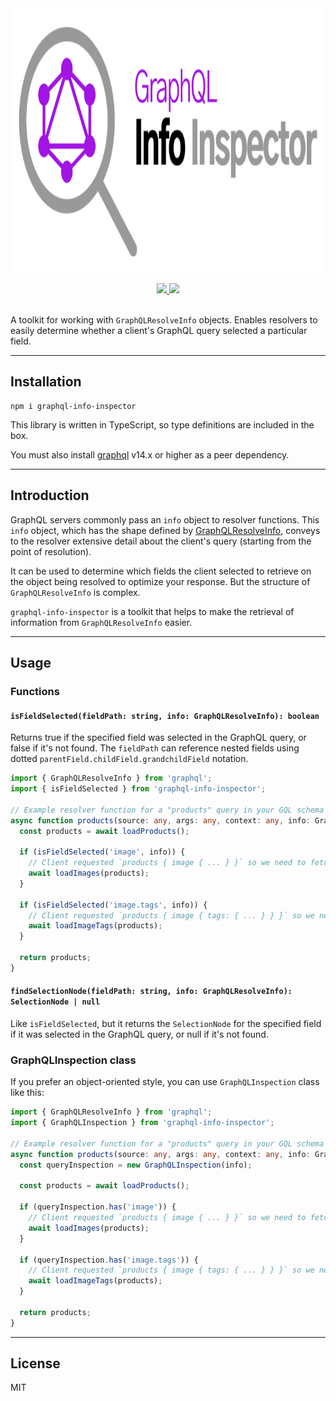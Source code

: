 <div align="center">
  <img src="https://github.com/equalogic/graphql-info-inspector/raw/master/resources/logo@720w.png" width="720" height="420">
  <br>
  <br>
  <a href="https://npmjs.com/package/graphql-info-inspector">
    <img src="https://img.shields.io/npm/v/graphql-info-inspector">
  </a>
  <a href="https://npmjs.com/package/graphql-info-inspector">
    <img src="https://img.shields.io/npm/dy/graphql-info-inspector">
  </a>
  <br>
  <br>
</div>

A toolkit for working with `GraphQLResolveInfo` objects. Enables resolvers to easily determine whether a client's
GraphQL query selected a particular field.

---

## Installation

```
npm i graphql-info-inspector
```

This library is written in TypeScript, so type definitions are included in the box.

You must also install [graphql](https://www.npmjs.com/package/graphql) v14.x or higher as a peer dependency.

---

## Introduction

GraphQL servers commonly pass an `info` object to resolver functions. This `info` object, which has the shape defined by
[GraphQLResolveInfo](https://graphql.org/graphql-js/type/#graphqlobjecttype:~:text=type-,GraphQLResolveInfo,-%3D%20%7B),
conveys to the resolver extensive detail about the client's query (starting from the point of resolution).

It can be used to determine which fields the client selected to retrieve on the object being resolved to optimize your
response. But the structure of `GraphQLResolveInfo` is complex.

`graphql-info-inspector` is a toolkit that helps to make the retrieval of information from `GraphQLResolveInfo` easier.

---

## Usage

### Functions

#### `isFieldSelected(fieldPath: string, info: GraphQLResolveInfo): boolean`

Returns true if the specified field was selected in the GraphQL query, or false if it's not found.
The `fieldPath` can reference nested fields using dotted `parentField.childField.grandchildField` notation.

```ts
import { GraphQLResolveInfo } from 'graphql';
import { isFieldSelected } from 'graphql-info-inspector';

// Example resolver function for a "products" query in your GQL schema
async function products(source: any, args: any, context: any, info: GraphQLResolveInfo): Promise<Product[]> {
  const products = await loadProducts();

  if (isFieldSelected('image', info)) {
    // Client requested `products { image { ... } }` so we need to fetch that data somehow
    await loadImages(products);
  }

  if (isFieldSelected('image.tags', info)) {
    // Client requested `products { image { tags: { ... } } }` so we need to fetch that data as well
    await loadImageTags(products);
  }

  return products;
}
```

#### `findSelectionNode(fieldPath: string, info: GraphQLResolveInfo): SelectionNode | null`

Like `isFieldSelected`, but it returns the `SelectionNode` for the specified field if it was selected in the GraphQL
query, or null if it's not found.

### GraphQLInspection class

If you prefer an object-oriented style, you can use `GraphQLInspection` class like this:

```ts
import { GraphQLResolveInfo } from 'graphql';
import { GraphQLInspection } from 'graphql-info-inspector';

// Example resolver function for a "products" query in your GQL schema
async function products(source: any, args: any, context: any, info: GraphQLResolveInfo): Promise<Product[]> {
  const queryInspection = new GraphQLInspection(info);

  const products = await loadProducts();

  if (queryInspection.has('image')) {
    // Client requested `products { image { ... } }` so we need to fetch that data somehow
    await loadImages(products);
  }

  if (queryInspection.has('image.tags')) {
    // Client requested `products { image { tags: { ... } } }` so we need to fetch that data as well
    await loadImageTags(products);
  }

  return products;
}
```

---

## License

MIT
